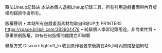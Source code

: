 蘇法Lineup記錄站
本站為個人遊戲Lineup記錄工具，所有引用遊戲畫面與內容版權均歸原作者所有。

版權聲明
• 本站所有遊戲畫面素材均取自B站UP主 PR1NTER5 https://space.bilibili.com/383904476
• 純屬個人學習記錄用途，非商業性質
• 尊重原創版權，如有任何版權問題請立即聯繫

聯繫方式
Discord: lightoff_lo
收到原作者要求後將在48小時內關閉整個網站
